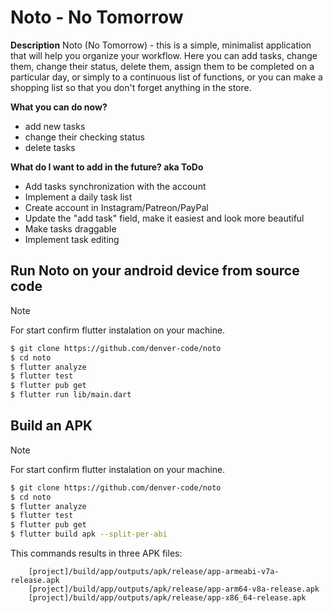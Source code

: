 # Noto - No Tomorrow

**Description**
Noto (No Tomorrow) - this is a simple, minimalist application that will help you organize your workflow.
Here you can add tasks, change them, change their status, delete them, assign them to be completed on a particular day, or simply to a continuous list of functions, or you can make a shopping list so that you don't forget anything in the store.

**What you can do now?**
- add new tasks
- change their checking status
- delete tasks

**What do I want to add in the future? aka ToDo**
- Add tasks synchronization with the account
- Implement a daily task list
- Create account in Instagram/Patreon/PayPal
- Update the "add task" field, make it easiest and look more beautiful
- Make tasks draggable
- Implement task editing

## Run Noto on your android device from source code
> [!NOTE]
> For start confirm flutter instalation on your machine.
``` Bash
$ git clone https://github.com/denver-code/noto
$ cd noto
$ flutter analyze
$ flutter test
$ flutter pub get
$ flutter run lib/main.dart
```
##  Build an APK
> [!NOTE]
> For start confirm flutter instalation on your machine.
``` Bash
$ git clone https://github.com/denver-code/noto
$ cd noto
$ flutter analyze
$ flutter test
$ flutter pub get
$ flutter build apk --split-per-abi
```
This commands results in three APK files:
```
    [project]/build/app/outputs/apk/release/app-armeabi-v7a-release.apk
    [project]/build/app/outputs/apk/release/app-arm64-v8a-release.apk
    [project]/build/app/outputs/apk/release/app-x86_64-release.apk
```
